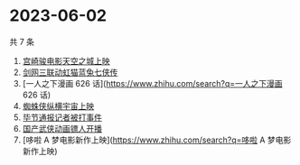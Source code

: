 # 2023-06-02

共 7 条

<!-- BEGIN -->
<!-- 最后更新时间 Fri Jun 02 2023 11:12:56 GMT+0800 (China Standard Time) -->

1. [宫崎骏电影天空之城上映](https://www.zhihu.com/search?q=宫崎骏电影天空之城上映)
1. [剑网三联动虹猫蓝兔七侠传](https://www.zhihu.com/search?q=剑网三联动虹猫蓝兔七侠传)
1. [一人之下漫画 626 话](https://www.zhihu.com/search?q=一人之下漫画 626 话)
1. [蜘蛛侠纵横宇宙上映](https://www.zhihu.com/search?q=蜘蛛侠纵横宇宙上映)
1. [毕节通报记者被打事件](https://www.zhihu.com/search?q=毕节通报记者被打事件)
1. [国产武侠动画镖人开播](https://www.zhihu.com/search?q=国产武侠动画镖人开播)
1. [哆啦 A 梦电影新作上映](https://www.zhihu.com/search?q=哆啦 A 梦电影新作上映)

<!-- END -->
